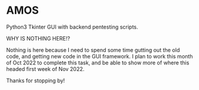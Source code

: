 # AMOS
Python3 Tkinter GUI with backend pentesting scripts.

WHY IS NOTHING HERE!? 

Nothing is here because I need to spend some time gutting out the old code, and getting new code in the GUI framework.  I plan to work this month of Oct 2022 to complete this task, and be able to show more of where this headed first week of Nov 2022.


Thanks for stopping by!
